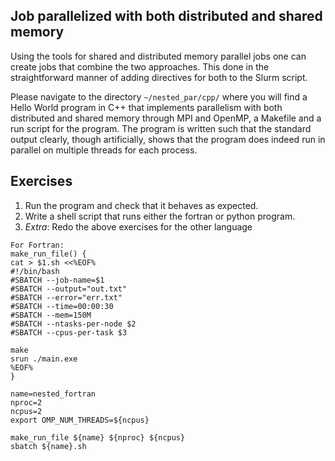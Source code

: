Job parallelized with both distributed and shared memory
---

Using the tools for shared and distributed memory parallel jobs one can create jobs that combine the two approaches.
This done in the straightforward manner of adding directives for both to the Slurm script.

Please navigate to the directory `~/nested_par/cpp/` where you will find a Hello World program in C++ that implements parallelism with both distributed and shared memory through MPI and OpenMP, a Makefile and a run script for the program.
The program is written such that the standard output clearly, though artificially, shows that the program does indeed run in parallel on multiple threads for each process.

Exercises
---
1. Run the program and check that it behaves as expected.
2. Write a shell script that runs either the fortran or python program.
3. *Extra*: Redo the above exercises for the other language

  ```answer
  For Fortran:
  make_run_file() {
  cat > $1.sh <<%EOF%
  #!/bin/bash
  #SBATCH --job-name=$1
  #SBATCH --output="out.txt"
  #SBATCH --error="err.txt"
  #SBATCH --time=00:00:30
  #SBATCH --mem=150M
  #SBATCH --ntasks-per-node $2
  #SBATCH --cpus-per-task $3

  make
  srun ./main.exe
  %EOF%
  }

  name=nested_fortran
  nproc=2
  ncpus=2
  export OMP_NUM_THREADS=${ncpus}

  make_run_file ${name} ${nproc} ${ncpus}
  sbatch ${name}.sh
  ```